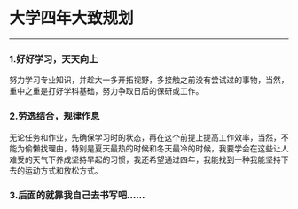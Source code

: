 # 大学四年大致规划

---

### 1.好好学习，天天向上

努力学习专业知识，并趁大一多开拓视野，多接触之前没有尝试过的事物，当然，重中之重是打好学科基础，努力争取日后的保研或工作。

### 2.劳逸结合，规律作息

无论任务和作业，先确保学习时的状态，再在这个前提上提高工作效率，当然，不能为偷懒找理由，特别是夏天最热的时候和冬天最冷的时候，我要学会在这些让人难受的天气下养成坚持早起的习惯，我还希望通过四年，我能找到一种我能坚持下去的运动方式和放松方式。

### 3.后面的就靠我自己去书写吧......

